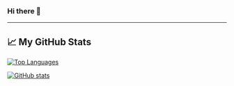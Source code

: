 ### Hi there 👋

<!--
**plars/plars** is a ✨ _special_ ✨ repository because its `README.md` (this file) appears on your GitHub profile.

Here are some ideas to get you started:

- 🔭 I’m currently working on ...
- 🌱 I’m currently learning ...
- 👯 I’m looking to collaborate on ...
- 🤔 I’m looking for help with ...
- 💬 Ask me about ...
- 📫 How to reach me: ...
- 😄 Pronouns: ...
- ⚡ Fun fact: ...
-->

---

## &#x1f4c8; My GitHub Stats

[![Top Languages](https://github-readme-stats.vercel.app/api/top-langs/?username=plars&hide=java,html,css&theme=radical)](https://github.com/anuraghazra/github-readme-stats)

[![GitHub stats](https://github-readme-stats.vercel.app/api?username=plars&theme=radical)](https://github.com/anuraghazra/github-readme-stats)

